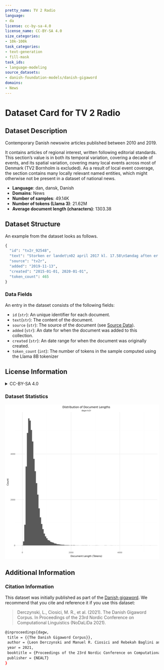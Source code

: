 ```yaml
---
pretty_name: TV 2 Radio
language:
- da
license: cc-by-sa-4.0
license_name: CC-BY-SA 4.0
size_categories:
- 10k-100k
task_categories:
- text-generation
- fill-mask
task_ids:
- language-modeling
source_datasets:
- danish-foundation-models/danish-gigaword
domains:
- News
---
```


# Dataset Card for TV 2 Radio

## Dataset Description

<!-- START-SHORT DESCRIPTION -->
Contemporary Danish newswire articles published between 2010 and 2019. 
<!-- END-SHORT DESCRIPTION -->


It contains articles of regional interest, written following editorial standards. This section’s value is in both its temporal variation, covering a decade of events, and its spatial variation, covering many local events across most of Denmark (TV2 Bornholm is excluded). As a result of local event coverage, the section contains many locally relevant named entities, which might otherwise not be present in a dataset of national news.


<!-- START-DESC-STATS -->
- **Language**: dan, dansk, Danish
- **Domains**: News
- **Number of samples**: 49.14K
- **Number of tokens (Llama 3)**: 21.62M
- **Average document length (characters)**: 1303.38
<!-- END-DESC-STATS -->



## Dataset Structure
An example from the dataset looks as follows.


<!-- START-SAMPLE -->
```py
{
  "id": "tv2r_92548",
  "text": "Storken er landet\n02 april 2017 kl. 17.58\nSøndag aften er storken Annika landet i sin rede ved Smeda[...]",
  "source": "tv2r",
  "added": "2019-11-13",
  "created": "2015-01-01, 2020-01-01",
  "token_count": 465
}
```

### Data Fields

An entry in the dataset consists of the following fields:

- `id` (`str`): An unique identifier for each document.
- `text`(`str`): The content of the document.
- `source` (`str`): The source of the document (see [Source Data](#source-data)).
- `added` (`str`): An date for when the document was added to this collection.
- `created` (`str`): An date range for when the document was originally created.
- `token_count` (`int`): The number of tokens in the sample computed using the Llama 8B tokenizer
<!-- END-SAMPLE -->


## License Information
<details>
<summary>CC-BY-SA 4.0</summary>
<p>
The owner of this content is TV2 Regionerne, Denmark.
Creative Commons Attribution 4.0 International
</p>
</details>

### Dataset Statistics

<!-- START-DATASET PLOTS -->
<p align="center">
<img src="./images/dist_document_length.png" width="600" style="margin-right: 10px;" />
</p>
<!-- END-DATASET PLOTS -->


## Additional Information


### Citation Information

This dataset was initially published as part of the [Danish gigaword](https://huggingface.co/danish-foundation-models). We recommend that you cite and reference it if you use this dataset:

> Derczynski, L., Ciosici, M. R., et al. (2021). The Danish Gigaword Corpus. In Proceedings of the 23rd Nordic Conference on Computational Linguistics (NoDaLiDa 2021).

```bash
@inproceedings{dagw,
 title = {{The Danish Gigaword Corpus}},
 author = {Leon Derczynski and Manuel R. Ciosici and Rebekah Baglini and Morten H. Christiansen and Jacob Aarup Dalsgaard and Riccardo Fusaroli and Peter Juel Henrichsen and Rasmus Hvingelby and Andreas Kirkedal and Alex Speed Kjeldsen and Claus Ladefoged and Finn Årup Nielsen and Jens Madsen and Malte Lau Petersen and Jonathan Hvithamar Rystrøm and Daniel Varab},
 year = 2021,
 booktitle = {Proceedings of the 23rd Nordic Conference on Computational Linguistics},
 publisher = {NEALT}
}
```
